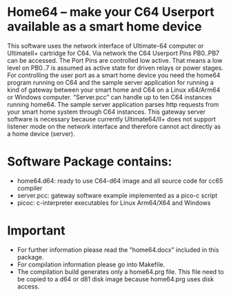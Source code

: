 # Home64 – make your C64 Userport available as a smart home device

This software uses the network interface of Ultimate-64 computer or UltimateII+ cartridge for C64.
Via network the C64 Userport Pins PB0..PB7 can be accessed. The Port Pins are controlled low active. That means a low level on PB0..7 is assumed as active state for driven relays or power stages.
For controlling the user port as a smart home device you need the home64 program running on C64 and the sample server application for running a kind of gateway between your smart home and C64 on a Linux x64/Arm64 or Windows computer. “Server.pcc” can handle up to ten C64 instances running home64.
The sample server application parses http requests from your smart home system through C64 instances.
This gateway server software is necessary because currently Ultimate64/II+ does not support listener mode on the network interface and therefore cannot act directly as a home device (server).

# Software Package contains:
- home64.d64:	ready to use C64-d64 image and all source code for cc65 compiler
- server.pcc:	gateway software example implemented as a pico-c script
- picoc:		c-interpreter executables for Linux Arm64/X64 and Windows

# Important
- For further information please read the "home64.docx" included in this package.
- For compilation information please go into Makefile.
- The compilation build generates only a home64.prg file. This file need to be copied to a d64 or d81 disk image because home64.prg uses disk access.

